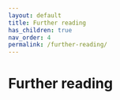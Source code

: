 ```yaml
---
layout: default
title: Further reading
has_children: true
nav_order: 4
permalink: /further-reading/
---
```


# Further reading
